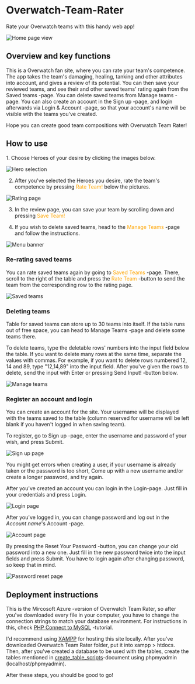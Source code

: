 # Overwatch-Team-Rater
Rate your Overwatch teams with this handy web app!

![Home page view](https://github.com/bishasaurus/Overwatch-Team-Rater/blob/master/screenshots/owtr_home.PNG)

<h2>Overview and key functions</h2>

<p>This is a Overwatch fan site, where you can rate your team's competence. The app takes the team's damaging, healing, tanking and other attributes into account, and gives a review of its potential. You can then save your reviewed teams, and see their and other saved teams' rating again from the Saved teams -page. You can delete saved teams from Manage teams -page. You can also create an account in the Sign up -page, and login afterwards via Login & Account -page, so that your account's name will be visible with the teams you've created. 

Hope you can create good team compositions with Overwatch Team Rater!</p>

<h2>How to use</h2>
<p>1. Choose Heroes of your desire by clicking the images below. 
  
![Hero selection](https://github.com/bishasaurus/Overwatch-Team-Rater/blob/master/screenshots/owtr_hero_select.PNG)

2. After you've selected the Heroes you desire, rate the team's competence by pressing <span style="color:orange;">Rate Team!</span> below the pictures.

![Rating page](https://github.com/bishasaurus/Overwatch-Team-Rater/blob/master/screenshots/owtr_rating.PNG)

3. In the review page, you can save your team by scrolling down and pressing <span style="color:orange;">Save Team!</span>

4. If you wish to delete saved teams, head to the <span style="color:orange;">Manage Teams</span> -page and follow the instructions.</p>

![Menu banner](https://github.com/bishasaurus/Overwatch-Team-Rater/blob/master/screenshots/owtr_banner2.PNG)

<h3>Re-rating saved teams</h3>

<p>You can rate saved teams again by going to <span style="color:orange;">Saved Teams</span> -page. There, scroll to the right of the table and press the <span style="color:orange;">Rate Team</span> -button to send the team from the corresponding row to the rating page.</p>

![Saved teams](https://github.com/bishasaurus/Overwatch-Team-Rater/blob/master/screenshots/owtr_saved_teams.PNG)

<h3>Deleting teams</h3>

<p>Table for saved teams can store up to 30 teams into itself. If the table runs out of free space, you can head to Manage Teams -page and delete some teams there.
  
To delete teams, type the deletable rows' numbers into the input field below the table. If you want to delete many rows at the same time, separate the values with commas. For example, if you want to delete rows numbered 12, 14 and 89, type "12,14,89" into the input field. After you've given the rows to delete, send the input with Enter or pressing Send Input! -button below.</p>

![Manage teams](https://github.com/bishasaurus/Overwatch-Team-Rater/blob/master/screenshots/owtr_delete.PNG)

<h3>Register an account and login</h3>

<p>You can create an account for the site. Your username will be displayed with the teams saved to the table (column reserved for username will be left blank if you haven't logged in when saving team).
  
To register, go to Sign up -page, enter the username and password of your wish, and press Submit.

![Sign up page](https://github.com/bishasaurus/Overwatch-Team-Rater/blob/master/screenshots/owtr_register.PNG)

You might get errors when creating a user, if your username is already taken or the password is too short, Come up with a new username and/or create a longer password, and try again.

After you've created an account you can login in the Login-page. Just fill in your credentials and press Login.

![Login page](https://github.com/bishasaurus/Overwatch-Team-Rater/blob/master/screenshots/owtr_prelogin.PNG)

After you've logged in, you can change password and log out in the *Account name*'s Account -page.

![Account page](https://github.com/bishasaurus/Overwatch-Team-Rater/blob/master/screenshots/owtr_login.PNG)

By pressing the Reset Your Password -button, you can change your old password into a new one. Just fill in the new password twice into the input fields and press Submit. You have to login again after changing password, so keep that in mind.</p>

![Password reset page](https://github.com/bishasaurus/Overwatch-Team-Rater/blob/master/screenshots/owtr_reset.PNG)

<h2>Deployment instructions</h2>

<p>This is the Mircosoft Azure -version of Overwatch Team Rater, so after you've downloaded every file in your computer, you have to change the connection strings to match your database environment. For instructions in this, check <a href="https://www.w3schools.com/php/php_mysql_connect.asp">PHP Connect to MySQL</a> -tutorial.
  
I'd recommend using <a href="https://www.apachefriends.org/download.html">XAMPP</a> for hosting this site locally. After you've downloaded Overwatch Team Rater folder, put it into xampp > htdocs. Then, after you've created a database to be used with the tables, create the tables mentioned in <a href="https://github.com/bishasaurus/Overwatch-Team-Rater/blob/master/create_table_scripts">create_table_scripts</a>-document using phpmyadmin (localhost/phpmyadmin).
  
After these steps, you should be good to go!</p>
